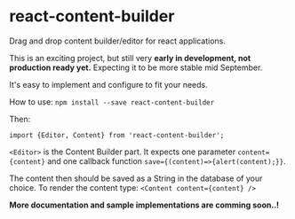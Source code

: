 # react-content-builder
Drag and drop content builder/editor for react applications.

This is an exciting project, but still very **early in development, not production ready yet.** Expecting it to be more stable mid September.

It's easy to implement and configure to fit your needs.

How to use: `npm install --save react-content-builder`

Then:

`import {Editor, Content} from 'react-content-builder';`

`<Editor>` is the Content Builder part. It expects one parameter `content={content}` and one callback function `save={(content)=>{alert(content);}}`.

The content then should be saved as a String in the database of your choice. To render the content type: `<Content content={content} />`

**More documentation and sample implementations are comming soon..!**
